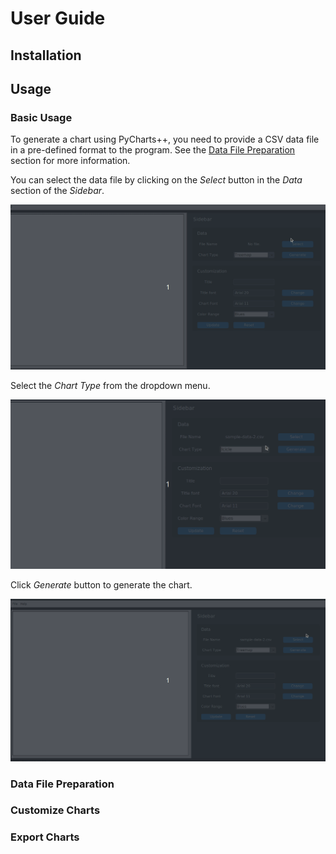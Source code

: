 # User Guide

## Installation

## Usage

### Basic Usage
To generate a chart using PyCharts++, you need to provide a CSV data file in a pre-defined format to the program. See the [Data File Preparation]() section for more information.

You can select the data file by clicking on the _Select_ button in the _Data_ section of the _Sidebar_.

![select data file](img/select_data_file.gif)

Select the _Chart Type_ from the dropdown menu.

![select chart type](img/select_chart_type.gif)

Click _Generate_ button to generate the chart.

![generate chart](img/generate_chart.gif)

### Data File Preparation

### Customize Charts

### Export Charts